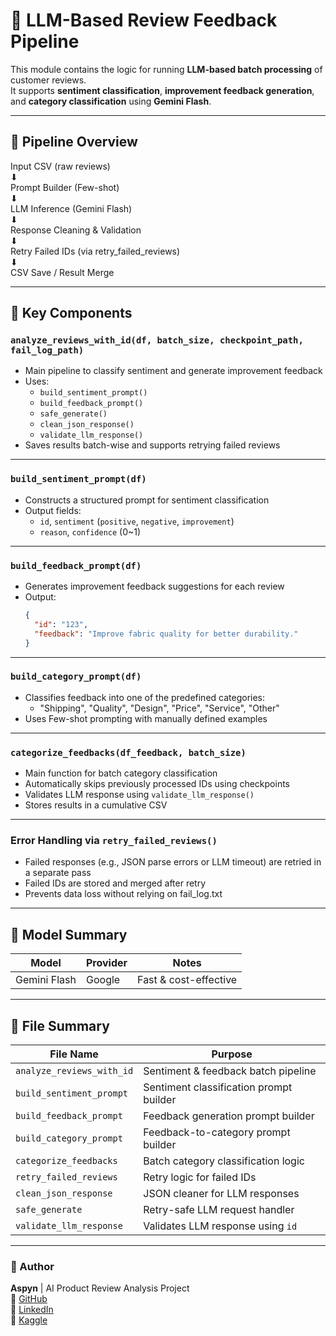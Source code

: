 # 🤖 LLM-Based Review Feedback Pipeline

This module contains the logic for running **LLM-based batch processing** of customer reviews.  
It supports **sentiment classification**, **improvement feedback generation**, and **category classification** using **Gemini Flash**.

---

## 🧠 Pipeline Overview

Input CSV (raw reviews) <br>
⬇<br>
Prompt Builder (Few-shot)<br>
⬇<br>
LLM Inference (Gemini Flash)<br>
⬇<br>
Response Cleaning & Validation<br>
⬇<br>
Retry Failed IDs (via retry_failed_reviews)<br>
⬇<br>
CSV Save / Result Merge

---

## 🧩 Key Components

### `analyze_reviews_with_id(df, batch_size, checkpoint_path, fail_log_path)`
- Main pipeline to classify sentiment and generate improvement feedback
- Uses:
  - `build_sentiment_prompt()`
  - `build_feedback_prompt()`
  - `safe_generate()`
  - `clean_json_response()`
  - `validate_llm_response()`
- Saves results batch-wise and supports retrying failed reviews

---

### `build_sentiment_prompt(df)`
- Constructs a structured prompt for sentiment classification
- Output fields:
  - `id`, `sentiment` (`positive`, `negative`, `improvement`)
  - `reason`, `confidence` (0~1)

---

### `build_feedback_prompt(df)`
- Generates improvement feedback suggestions for each review
- Output:
  ```json
  {
    "id": "123",
    "feedback": "Improve fabric quality for better durability."
  }

---

### `build_category_prompt(df)`
- Classifies feedback into one of the predefined categories:
	- "Shipping", "Quality", "Design", "Price", "Service", "Other"
- Uses Few-shot prompting with manually defined examples

---

### `categorize_feedbacks(df_feedback, batch_size)`
- Main function for batch category classification
- Automatically skips previously processed IDs using checkpoints
- Validates LLM response using `validate_llm_response()`
- Stores results in a cumulative CSV

---

### Error Handling via `retry_failed_reviews()`
- Failed responses (e.g., JSON parse errors or LLM timeout) are retried in a separate pass
- Failed IDs are stored and merged after retry
- Prevents data loss without relying on fail_log.txt

---

## 🤖 Model Summary

| Model         | Provider | Notes                  |
|---------------|----------|------------------------|
| Gemini Flash  | Google   | Fast & cost-effective  |

---

## 📁 File Summary

| File Name               | Purpose                                      |
|------------------------|----------------------------------------------|
| `analyze_reviews_with_id` | Sentiment & feedback batch pipeline         |
| `build_sentiment_prompt` | Sentiment classification prompt builder     |
| `build_feedback_prompt`  | Feedback generation prompt builder          |
| `build_category_prompt`  | Feedback-to-category prompt builder         |
| `categorize_feedbacks`   | Batch category classification logic         |
| `retry_failed_reviews`   | Retry logic for failed IDs                  |
| `clean_json_response`    | JSON cleaner for LLM responses              |
| `safe_generate`          | Retry-safe LLM request handler              |
| `validate_llm_response`          | Validates LLM response using `id`           |

---

### 👤 Author  
**Aspyn** | AI Product Review Analysis Project  
🔗 [GitHub](https://github.com/Aspyn25)  
🔗 [LinkedIn](https://www.linkedin.com/in/aspyn25)  
🔗 [Kaggle](https://www.kaggle.com/code/jeonghyunsong/ai-based-product-review-feedback-generator)